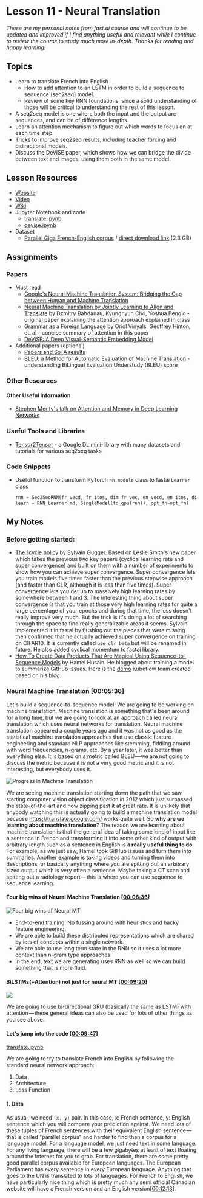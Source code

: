 # Lesson 11 - Neural Translation

_These are my personal notes from fast.ai course and will continue to be updated and improved if I find anything useful and relevant while I continue to review the course to study much more in-depth. Thanks for reading and happy learning!_

## Topics

* Learn to translate French into English.
  * How to add attention to an LSTM in order to build a sequence to sequence (seq2seq) model.
  * Review of some key RNN foundations, since a solid understanding of those will be critical to understanding the rest of this lesson.
* A seq2seq model is one where both the input and the output are sequences, and can be of difference lengths.
* Learn an attention mechanism to figure out which words to focus on at each time step.
* Tricks to improve seq2seq results, including teacher forcing and bidirectional models.
* Discuss the DeViSE paper, which shows how we can bridge the divide between text and images, using them both in the same model.

## Lesson Resources

* [Website](http://course.fast.ai/lessons/lesson11.html)
* [Video](https://youtu.be/tY0n9OT5_nA)
* [Wiki](http://forums.fast.ai/t/part-2-lesson-11-wiki)
* Jupyter Notebook and code
  * [translate.ipynb](https://nbviewer.jupyter.org/github/fastai/fastai/blob/master/courses/dl2/translate.ipynb)
  * [devise.ipynb](https://nbviewer.jupyter.org/github/fastai/fastai/blob/master/courses/dl2/devise.ipynb)
* Dataset
  * [Parallel Giga French-English corpus](http://www.statmt.org/wmt15/translation-task.html) / [direct download link](http://www.statmt.org/wmt10/training-giga-fren.tar) (2.3 GB)

## Assignments

### Papers

* Must read
  * [Google's Neural Machine Translation System: Bridging the Gap between Human and Machine Translation](https://arxiv.org/abs/1609.08144v2)
  * [Neural Machine Translation by Jointly Learning to Align and Translate](https://arxiv.org/abs/1409.0473) by Dzmitry Bahdanau, Kyunghyun Cho, Yoshua Bengio - original paper explaining the attention approach explained in class
  * [Grammar as a Foreign Language](https://arxiv.org/abs/1412.7449) by Oriol Vinyals, Geoffrey Hinton, et. al - concise summary of attention in this paper
  * [DeViSE: A Deep Visual-Semantic Embedding Model](http://papers.nips.cc/paper/5204-devise-a-deep-visual-semantic-embedding-model.pdf)
* Additional papers \(optional\)
  * [Papers and SoTA results](https://github.com/RedditSota/state-of-the-art-result-for-machine-learning-problems)
  * [BLEU: a Method for Automatic Evaluation of Machine Translation](https://www.aclweb.org/anthology/P02-1040.pdf) - understanding BiLingual Evaluation Understudy (BLEU) score

### Other Resources

#### Other Useful Information

* [Stephen Merity's talk on Attention and Memory in Deep Learning Networks](https://www.youtube.com/watch?v=uuPZFWJ-4bE&t=1261s9)

### Useful Tools and Libraries

* [Tensor2Tensor](https://github.com/tensorflow/tensor2tensor) - a Google DL mini-library with many datasets and tutorials for various seq2seq tasks

### Code Snippets

* Useful function to transform PyTorch `nn.module` class to fastai `Learner` class
  ```python
  rnn = Seq2SeqRNN(fr_vecd, fr_itos, dim_fr_vec, en_vecd, en_itos, dim_en_vec, nh, enlen_90)
  learn = RNN_Learner(md, SingleModel(to_gpu(rnn)), opt_fn=opt_fn)
  ```

## My Notes

### Before getting started:

- [The 1cycle policy](https://sgugger.github.io/the-1cycle-policy.html#the-1cycle-policy) by Sylvain Gugger. Based on Leslie Smith's new paper which takes the previous two key papers (cyclical learning rate and super convergence) and built on them with a number of experiments to show how you can achieve super convergence. Super convergence lets you train models five times faster than the previous stepwise approach (and faster than CLR, although it is less than five times). Super convergence lets you get up to massively high learning rates by somewhere between 1 and 3. The interesting thing about super convergence is that you train at those very high learning rates for quite a large percentage of your epochs and during that time, the loss doesn't really improve very much. But the trick is it's doing a lot of searching through the space to find really generalizable areas it seems. Sylvain implemented it in fastai by flushing out the pieces that were missing then confirmed that he actually achieved super convergence on training on CIFAR10. It is currently called `use_clr_beta` but will be renamed in future. He also added cyclical momentum to fastai library.
- [How To Create Data Products That Are Magical Using Sequence-to-Sequence Models](https://towardsdatascience.com/how-to-create-data-products-that-are-magical-using-sequence-to-sequence-models-703f86a231f8) by Hamel Husain. He blogged about training a model to summarize GitHub issues. Here is the [demo](http://gh-demo.kubeflow.org/) Kubeflow team created based on his blog.

### Neural Machine Translation [[00:05:36](https://youtu.be/tY0n9OT5_nA?t=5m36s)]

Let's build a sequence-to-sequence model! We are going to be working on machine translation. Machine translation is something that's been around for a long time, but we are going to look at an approach called neural translation which uses neural networks for translation. Neural machine translation appeared a couple years ago and it was not as good as the statistical machine translation approaches that use classic feature engineering and standard NLP approaches like stemming, fiddling around with word frequencies, n-grams, etc. By a year later, it was better than everything else. It is based on a metric called BLEU — we are not going to discuss the metric because it is not a very good metric and it is not interesting, but everybody uses it.

![Progress in Machine Translation](/images/translate_notebook_001.png)

We are seeing machine translation starting down the path that we saw starting computer vision object classification in 2012 which just surpassed the state-of-the-art and now zipping past it at great rate. It is unlikely that anybody watching this is actually going to build a machine translation model because https://translate.google.com/ works quite well. So **why are we learning about machine translation**? The reason we are learning about machine translation is that the general idea of taking some kind of input like a sentence in French and transforming it into some other kind of output with arbitrary length such as a sentence in English is **a really useful thing to do**. For example, as we just saw, Hamel took GitHub issues and turn them into summaries. Another example is taking videos and turning them into descriptions, or basically anything where you are spitting out an arbitrary sized output which is very often a sentence. Maybe taking a CT scan and spitting out a radiology report — this is where you can use sequence to sequence learning.

#### Four big wins of Neural Machine Translation [[00:08:36](https://youtu.be/tY0n9OT5_nA?t=8m36s)]

![Four big wins of Neural MT](/images/translate_notebook_002.png)

- End-to-end training: No fussing around with heuristics and hacky feature engineering.
- We are able to build these distributed representations which are shared by lots of concepts within a single network.
- We are able to use long term state in the RNN so it uses a lot more context than n-gram type approaches.
- In the end, text we are generating uses RNN as well so we can build something that is more fluid.

#### BiLSTMs(+Attention) not just for neural MT [[00:09:20](https://youtu.be/tY0n9OT5_nA?t=9m20s)]

![](/images/translate_notebook_003.png)

We are going to use bi-directional GRU (basically the same as LSTM) with attention — these general ideas can also be used for lots of other things as you see above.

#### Let's jump into the code [[00:09:47](https://youtu.be/tY0n9OT5_nA?t=9m47s)]

[translate.ipynb](https://nbviewer.jupyter.org/github/fastai/fastai/blob/master/courses/dl2/translate.ipynb)

We are going to try to translate French into English by following the standard neural network approach:

1. Data
2. Architecture
3. Loss Function

#### 1. Data

As usual, we need `(x, y)` pair. In this case, x: French sentence, y: English sentence which you will compare your prediction against. We need lots of these tuples of French sentences with their equivalent English sentence — that is called "parallel corpus" and harder to find than a corpus for a language model. For a language model, we just need text in some language. For any living language, there will be a few gigabytes at least of text floating around the Internet for you to grab. For translation, there are some pretty good parallel corpus available for European languages. The European Parliament has every sentence in every European language. Anything that goes to the UN is translated to lots of languages. For French to English, we have particularly nice thing which is pretty much any semi official Canadian website will have a French version and an English version[[00:12:13](https://youtu.be/tY0n9OT5_nA?t=12m13s)].

